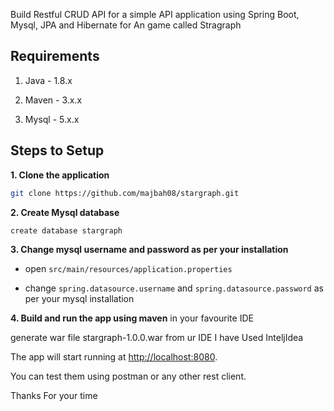
Build Restful CRUD API for a simple API application using Spring Boot, Mysql, JPA and Hibernate for An  game called Stragraph

## Requirements

1. Java - 1.8.x

2. Maven - 3.x.x

3. Mysql - 5.x.x

## Steps to Setup

**1. Clone the application**

```bash
git clone https://github.com/majbah08/stargraph.git
```

**2. Create Mysql database**
```bash
create database stargraph
```

**3. Change mysql username and password as per your installation**

+ open `src/main/resources/application.properties`

+ change `spring.datasource.username` and `spring.datasource.password` as per your mysql installation

**4. Build and run the app using maven** in your favourite IDE


 generate war file stargraph-1.0.0.war from ur IDE I have Used InteljIdea


The app will start running at <http://localhost:8080>.



You can test them using postman or any other rest client.

Thanks For your time




